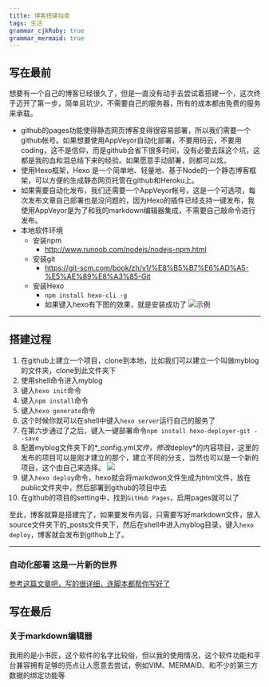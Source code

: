 ```yaml
---
title: 博客搭建指南
tags: 生活
grammar_cjkRuby: true
grammar_mermaid: true
---
```


## 写在最前
想要有一个自己的博客已经很久了，但是一直没有动手去尝试着搭建一个，这次终于迈开了第一步，简单且坑少，不需要自己的服务器，所有的成本都由免费的服务来承载。


+ github的pages功能使得静态网页博客变得很容易部署，所以我们需要一个github帐号。如果想要使用AppVeyor自动化部署，不要用码云，不要用coding，这不是信仰，而是github会省下很多时间，没有必要去踩这个坑，这都是我的血和泪总结下来的经验。如果愿意手动部署，则都可以炫。
+ 使用Hexo框架，Hexo 是一个简单地、轻量地、基于Node的一个静态博客框架，可以方便的生成静态网页托管在github和Heroku上。
+ 如果需要自动化发布，我们还需要一个AppVeyor帐号，这是一个可选项，每次发布文章自己部署也是没问题的，因为Hexo的插件已经支持一键发布，我使用AppVeyor是为了和我的markdown编辑器集成，不需要自己敲命令进行发布。
+ 本地软件环境
    + 安装npm
        + http://www.runoob.com/nodejs/nodejs-npm.html
    + 安装git
        + https://git-scm.com/book/zh/v1/%E8%B5%B7%E6%AD%A5-%E5%AE%89%E8%A3%85-Git
    + 安装Hexo
        + `npm install hexo-cli -g`
        + 如果键入hexo有下图的效果，就是安装成功了
        ![示例](http://or8fufrdd.bkt.clouddn.com/20170710000144_6oegmb_Screenshot.jpeg)

---

## 搭建过程

 1. 在github上建立一个项目，clone到本地，比如我们可以建立一个叫做myblog的文件夹，clone到此文件夹下
 2. 使用shell命令进入myblog
 3. 键入`hexo init`命令
 4. 键入`npm install`命令
 5. 键入`hexo generate`命令
 6. 这个时候你就可以在shell中键入`hexo server`运行自己的服务了
 7. 在第六步通过了之后，键入一键部署命令`npm install hexo-deployer-git --save`
 8. 配置myblog文件夹下的*_config.yml*文件，修改*deploy*的内容项目，这里的发布的项目可以是刚才建立的那个，建立不同的分支，当然也可以是一个新的项目，这个由自己来选择。
 ![](http://or8fufrdd.bkt.clouddn.com/20170710003137_Rvn72O_Screenshot.jpeg)
 9. 键入`hexo deploy`命令，hexo就会将markdwon文件生成为html文件，放在public文件夹中，然后部署到github的项目中去
 10. 在github的项目的setting中，找到`GitHub Pages`，启用pages就可以了
 
至此，博客就算是搭建完了，如果要发布内容，只需要写好markdown文件，放入source文件夹下的_posts文件夹下，然后在shell中进入myblog目录，键入`hexo deploy`，博客就会发布到github上了。

---- 

### 自动化部署 这是一片新的世界

[参考这篇文章吧，写的很详细，连脚本都帮你写好了][1]



## 写在最后
### 关于markdown编辑器
我用的是小书匠，这个软件的名字比较俗，但以我的使用情况，这个软件功能和平台兼容拥有足够的亮点让人愿意去尝试，例如VIM、MERMAID、和不少的第三方数据的绑定功能等
　


  [1]: https://formulahendry.github.io/2016/12/04/hexo-ci/